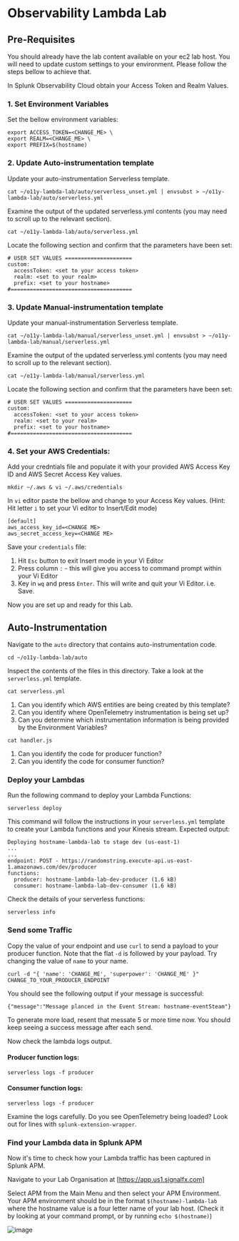 # Observability Lambda Lab

## Pre-Requisites

You should already have the lab content available on your ec2 lab host. You will need to update custom settings to your environment. Please follow the steps bellow to achieve that. 

In Splunk Observability Cloud obtain your Access Token and Realm Values. 

### 1. Set Environment Variables

Set the bellow environment variables:
```
export ACCESS_TOKEN=<CHANGE_ME> \
export REALM=<CHANGE_ME> \
export PREFIX=$(hostname)
```

### 2. Update Auto-instrumentation template
Update your auto-instrumentation Serverless template. 
```
cat ~/o11y-lambda-lab/auto/serverless_unset.yml | envsubst > ~/o11y-lambda-lab/auto/serverless.yml
```

Examine the output of the updated serverless.yml contents (you may need to scroll up to the relevant section). 
```
cat ~/o11y-lambda-lab/auto/serverless.yml
```

Locate the following section and confirm that the parameters have been set:
```
# USER SET VALUES =====================              
custom: 
  accessToken: <set to your access token>
  realm: <set to your realm>
  prefix: <set to your hostname>
#======================================  
```

### 3. Update Manual-instrumentation template
Update your manual-instrumentation Serverless template. 
```
cat ~/o11y-lambda-lab/manual/serverless_unset.yml | envsubst > ~/o11y-lambda-lab/manual/serverless.yml
```

Examine the output of the updated serverless.yml contents (you may need to scroll up to the relevant section). 
```
cat ~/o11y-lambda-lab/manual/serverless.yml
```

Locate the following section and confirm that the parameters have been set:
```
# USER SET VALUES =====================              
custom: 
  accessToken: <set to your access token>
  realm: <set to your realm>
  prefix: <set to your hostname>
#======================================  
```

### 4. Set your AWS Credentials:

Add your credntials file and populate it with your provided AWS Access Key ID and AWS Secret Access Key values. 
```
mkdir ~/.aws & vi ~/.aws/credentials
```

In `vi` editor paste the bellow and change to your Access Key values. (Hint: Hit letter `i` to set your Vi editor to Insert/Edit mode)
```
[default]
aws_access_key_id=<CHANGE ME>
aws_secret_access_key=<CHANGE ME>
```

Save your `credentials` file: 
1. Hit `Esc` button to exit Insert mode in your Vi Editor
2. Press column `:` - this will give you access to command prompt within your Vi Editor
3. Key in `wq` and press `Enter`. This will write and quit your Vi Editor. i.e. Save.

Now you are set up and ready for this Lab. 


## Auto-Instrumentation

Navigate to the `auto` directory that contains auto-instrumentation code. 
```
cd ~/o11y-lambda-lab/auto
```

Inspect the contents of the files in this directory. 
Take a look at the `serverless.yml` template. 
```
cat serverless.yml
```

1. Can you identify which AWS entities are being created by this template?
2. Can you identify where OpenTelemetry instrumentation is being set up?
3. Can you determine which instrumentation information is being provided by the Environment Variables?

```
cat handler.js
```

1. Can you identify the code for producer function?
2. Can you identify the code for consumer function?

### Deploy your Lambdas

Run the following command to deploy your Lambda Functions:
```
serverless deploy
```

This command will follow the instructions in your `serverless.yml` template to create your Lambda functions and your Kinesis stream. 
Expected output:
```
Deploying hostname-lambda-lab to stage dev (us-east-1)
...
...
endpoint: POST - https://randomstring.execute-api.us-east-1.amazonaws.com/dev/producer
functions:
  producer: hostname-lambda-lab-dev-producer (1.6 kB)
  consumer: hostname-lambda-lab-dev-consumer (1.6 kB)
```

Check the details of your serverless functions:
```
serverless info
```

### Send some Traffic

Copy the value of your endpoint and use `curl` to send a payload to your producer function. Note that the flat `-d` is followed by your payload. Try changing the value of `name` to your name.

```
curl -d "{ 'name': 'CHANGE_ME', 'superpower': 'CHANGE_ME' }" CHANGE_TO_YOUR_PRODUCER_ENDPOINT
```

You should see the following output if your message is successful:
```
{"message":"Message planced in the Event Stream: hostname-eventSteam"}
```

To generate more load, resent that messate 5 or more time now. You should keep seeing a success message after each send. 

Now check the lambda logs output.

#### Producer function logs:
```
serverless logs -f producer
```

#### Consumer function logs:
```
serverless logs -f producer
```

Examine the logs carefully. Do you see OpenTelemetry being loaded? Look out for lines with `splunk-extension-wrapper`.

### Find your Lambda data in Splunk APM

Now it's time to check how your Lambda traffic has been captured in Splunk APM. 

Navigate to your Lab Organisation at [https://app.us1.signalfx.com]

Select APM from the Main Menu and then select your APM Environment. Your APM environment should be in the format `$(hostname)-lambda-lab` where the hostname value is a four letter name of your lab host. (Check it by looking at your command prompt, or by running `echo $(hostname)`)

![image](https://user-images.githubusercontent.com/5187861/218997315-e3e5f6e1-fd7f-4267-8113-79ca748b9d77.png)








